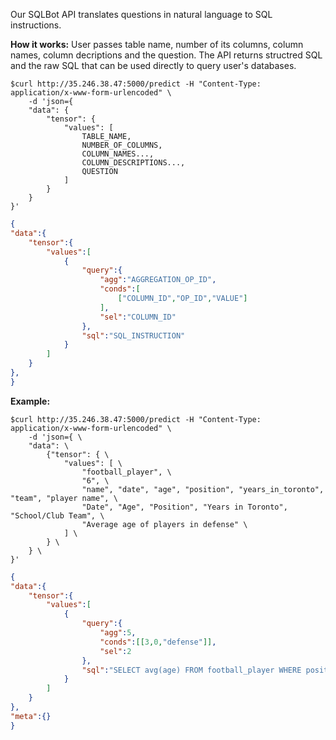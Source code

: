 Our SQLBot API translates questions in natural language to SQL instructions. 

**How it works:**
User passes table name, number of its columns, column names, column decriptions and the question. 
The API returns structred SQL and the raw SQL that can be used directly to query user's databases.

```console
$curl http://35.246.38.47:5000/predict -H "Content-Type: application/x-www-form-urlencoded" \
    -d 'json={ 
	"data": { 
		"tensor": {
			"values": [
				TABLE_NAME, 
				NUMBER_OF_COLUMNS, 
				COLUMN_NAMES..., 
				COLUMN_DESCRIPTIONS..., 
				QUESTION
			]
		}
	}
}'
```
```json
{
"data":{
	"tensor":{
		"values":[
			{
				"query":{
					"agg":"AGGREGATION_OP_ID",
					"conds":[
						["COLUMN_ID","OP_ID","VALUE"]
					],
					"sel":"COLUMN_ID"
				},
				"sql":"SQL_INSTRUCTION"
			}
		]
	}
},
}
```

**Example:**

```console
$curl http://35.246.38.47:5000/predict -H "Content-Type: application/x-www-form-urlencoded" \
    -d 'json={ \
	"data": \
		{"tensor": { \
			"values": [ \
				"football_player", \
				"6", \
				"name", "date", "age", "position", "years_in_toronto", "team", "player name", \
				"Date", "Age", "Position", "Years in Toronto", "School/Club Team", \
				"Average age of players in defense" \
			] \
		} \
	} \
}'
```

```json
{
"data":{
	"tensor":{
		"values":[
			{
				"query":{
					"agg":5,
					"conds":[[3,0,"defense"]],
					"sel":2
				},
				"sql":"SELECT avg(age) FROM football_player WHERE position = defense"
			}
		]
	}
},
"meta":{}
}
```
